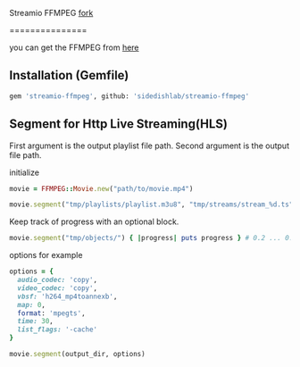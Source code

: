 Streamio FFMPEG
[fork](https://github.com/streamio/streamio-ffmpeg)

===============

you can get the FFMPEG from 
[here](https://github.com/FFmpeg/FFmpeg)

## Installation (Gemfile)

```bash
gem 'streamio-ffmpeg', github: 'sidedishlab/streamio-ffmpeg'
```

## Segment for Http Live Streaming(HLS)

First argument is the output playlist file path.
Second argument is the output file path.

initialize

```ruby
movie = FFMPEG::Movie.new("path/to/movie.mp4")
```

```ruby
movie.segment("tmp/playlists/playlist.m3u8", "tmp/streams/stream_%d.ts")
```

Keep track of progress with an optional block.

``` ruby
movie.segment("tmp/objects/") { |progress| puts progress } # 0.2 ... 0.5 ... 1.0
```

options for example

```ruby
options = {
  audio_codec: 'copy',
  video_codec: 'copy',
  vbsf: 'h264_mp4toannexb',
  map: 0,
  format: 'mpegts',
  time: 30,
  list_flags: '-cache'
}

movie.segment(output_dir, options)
```
